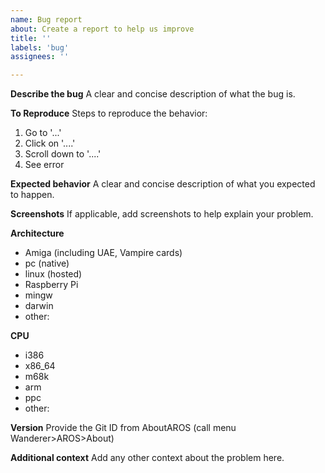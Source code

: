 ```yaml
---
name: Bug report
about: Create a report to help us improve
title: ''
labels: 'bug'
assignees: ''

---
```


**Describe the bug**
A clear and concise description of what the bug is.

**To Reproduce**
Steps to reproduce the behavior:
1. Go to '...'
2. Click on '....'
3. Scroll down to '....'
4. See error

**Expected behavior**
A clear and concise description of what you expected to happen.

**Screenshots**
If applicable, add screenshots to help explain your problem.

**Architecture**
 - Amiga (including UAE, Vampire cards)
 - pc (native)
 - linux (hosted)
 - Raspberry Pi
 - mingw
 - darwin
 - other:
 
**CPU**
 - i386
 - x86_64
 - m68k
 - arm
 - ppc
 - other:

**Version**
Provide the Git ID from AboutAROS (call menu Wanderer>AROS>About)

**Additional context**
Add any other context about the problem here.
